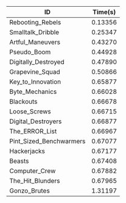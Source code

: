 |ID|Time(s)|
|-|-|
|Rebooting_Rebels|0.13356|
|Smalltalk_Dribble|0.25347|
|Artful_Maneuvers|0.43270|
|Pseudo_Boom|0.44928|
|Digitally_Destroyed|0.47890|
|Grapevine_Squad|0.50866|
|Key_to_Innovation|0.65877|
|Byte_Mechanics|0.66028|
|Blackouts|0.66678|
|Loose_Screws|0.66715|
|Digital_Destroyers|0.66877|
|The_ERROR_List|0.66967|
|Pint_Sized_Benchwarmers|0.67077|
|Hackerjacks|0.67177|
|Beasts|0.67408|
|Computer_Crew|0.67882|
|The_Hit_Blunders|0.67965|
|Gonzo_Brutes|1.31197|

